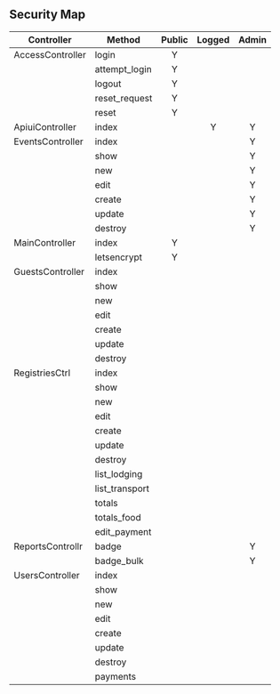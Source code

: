 ## Security Map

|Controller      |Method          |Public|Logged|Admin
| ---            | ---            |:---: |:---: |:---:
|AccessController| login          | Y    |      |
|                | attempt_login  | Y    |      |
|                | logout         | Y    |      |
|                | reset_request  | Y    |      |
|                | reset          | Y    |      |
|ApiuiController | index          |      | Y    | Y
|EventsController| index          |      |      | Y
|                | show           |      |      | Y
|                | new            |      |      | Y
|                | edit           |      |      | Y
|                | create         |      |      | Y
|                | update         |      |      | Y
|                | destroy        |      |      | Y
|MainController  | index          | Y    |      |
|                | letsencrypt    | Y    |      |
|GuestsController| index          |      |      |
|                | show           |      |      |
|                | new            |      |      |
|                | edit           |      |      |
|                | create         |      |      |
|                | update         |      |      |
|                | destroy        |      |      |
|RegistriesCtrl  | index          |      |      |
|                | show           |      |      |
|                | new            |      |      |
|                | edit           |      |      |
|                | create         |      |      |
|                | update         |      |      |
|                | destroy        |      |      |
|                | list_lodging   |      |      |
|                | list_transport |      |      |
|                | totals         |      |      |
|                | totals_food    |      |      |
|                | edit_payment   |      |      |
|ReportsControllr| badge          |      |      | Y
|                | badge_bulk     |      |      | Y
|UsersController | index          |      |      |
|                | show           |      |      |
|                | new            |      |      |
|                | edit           |      |      |
|                | create         |      |      |
|                | update         |      |      |
|                | destroy        |      |      |
|                | payments       |      |      |